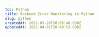 ```yaml
---
toc: Python
title: Backend Error Monitoring in Python
slug: python
createdAt: 2022-03-28T20:05:46.000Z
updatedAt: 2022-04-01T20:40:53.000Z
---
```

